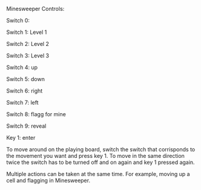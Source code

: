 Minesweeper Controls:

Switch 0: 

Switch 1: Level 1

Switch 2: Level 2

Switch 3: Level 3

Switch 4: up

Switch 5: down

Switch 6: right

Switch 7: left

Switch 8: flagg for mine

Switch 9: reveal

Key 1: enter


To move around on the playing board, switch the switch that corrisponds to the movement you want and press key 1. To move in the same direction twice the switch has to be turned off and on again and key 1 pressed again.

Multiple actions can be taken at the same time. For example, moving up a cell and flagging in Minesweeper.
